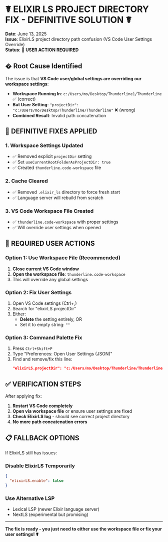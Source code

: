 # ☤ ELIXIR LS PROJECT DIRECTORY FIX - DEFINITIVE SOLUTION ☤

**Date**: June 13, 2025  
**Issue**: ElixirLS project directory path confusion (VS Code User Settings Override)  
**Status**: 🔧 **USER ACTION REQUIRED** 

## � **Root Cause Identified**

The issue is that **VS Code user/global settings are overriding our workspace settings**:

- **Workspace Running In**: `c:/Users/mo/Desktop/Thunderline1/Thunderline` ✅ (correct)
- **But User Setting**: `"projectDir": "c:/Users/mo/Desktop/Thunderline/Thunderline"` ❌ (wrong)
- **Combined Result**: Invalid path concatenation

## 🔧 **DEFINITIVE FIXES APPLIED**

### **1. Workspace Settings Updated**
- ✅ Removed explicit `projectDir` setting
- ✅ Set `useCurrentRootFolderAsProjectDir: true`
- ✅ Created `thunderline.code-workspace` file

### **2. Cache Cleared**
- ✅ Removed `.elixir_ls` directory to force fresh start
- ✅ Language server will rebuild from scratch

### **3. VS Code Workspace File Created**
- ✅ `thunderline.code-workspace` with proper settings
- ✅ Will override user settings when opened

## 🎯 **REQUIRED USER ACTIONS**

### **Option 1: Use Workspace File (Recommended)**
1. **Close current VS Code window**
2. **Open the workspace file**: `thunderline.code-workspace`
3. This will override any global settings

### **Option 2: Fix User Settings**
1. Open VS Code settings (Ctrl+,)
2. Search for "elixirLS.projectDir"
3. Either:
   - **Delete** the setting entirely, OR
   - Set it to empty string: `""`

### **Option 3: Command Palette Fix**
1. Press `Ctrl+Shift+P`
2. Type "Preferences: Open User Settings (JSON)"
3. Find and remove/fix this line:
   ```json
   "elixirLS.projectDir": "c:/Users/mo/Desktop/Thunderline/Thunderline"
   ```

## ✅ **VERIFICATION STEPS**

After applying fix:
1. **Restart VS Code completely**
2. **Open via workspace file** or ensure user settings are fixed
3. **Check ElixirLS log** - should see correct project directory
4. **No more path concatenation errors**

## 📋 **FALLBACK OPTIONS**

If ElixirLS still has issues:

### **Disable ElixirLS Temporarily**
```json
{
  "elixirLS.enable": false
}
```

### **Use Alternative LSP**
- Lexical LSP (newer Elixir language server)
- NextLS (experimental but promising)

---

**The fix is ready - you just need to either use the workspace file or fix your user settings! ☤**
